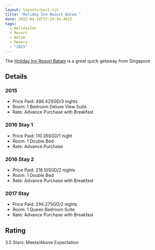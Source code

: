 ```yaml
---
layout: layouts/post.njk
title: "Holiday Inn Resort Batam "
date: 2022-04-18T15:29:54.462Z
tags:
  - HolidayInn
  - Resort
  - Batam
  - Memory
  - "2015"
---
```

The [Holiday Inn Resort Batam](https://www.ihg.com/holidayinnresorts/hotels/us/en/batam/btaid/hoteldetail) is a great quick getaway from Singapore

## Details

### 2015

* Price Paid: 486.42SGD/3 nights
* Room: 1 Bedroom Deluxe View Suite
* Rate: Advance Purchase with Breakfast

### 2016 Stay 1

* Price Paid: 110.35SGD/1 night
* Room: 1 Double Bed
* Rate: Advance Purchase

### 2016 Stay 2

* Price Paid: 216.10SGD/2 nights
* Room: 1 Double Bed
* Rate: Advance Purchase with Breakfast

### 2017 Stay

* Price Paid: 294.27SGD/2 nights
* Room: 1 Queen Bedroom Suite
* Rate: Advance Purchase with Breakfast

## Rating

3.5 Stars: Meets/Above Expectation